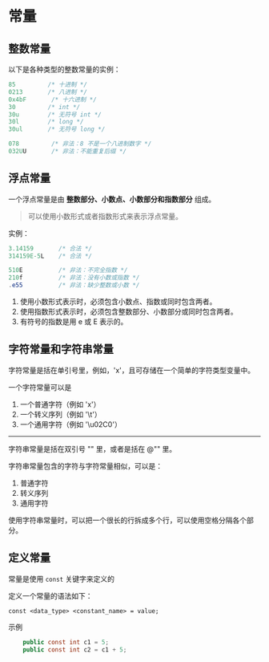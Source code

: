 # 常量

## 整数常量

以下是各种类型的整数常量的实例：

```C#
85         /* 十进制 */
0213       /* 八进制 */
0x4bF       /* 十六进制 */
30         /* int */
30u        /* 无符号 int */
30l        /* long */
30ul       /* 无符号 long */

078         /* 非法：8 不是一个八进制数字 */
032UU       /* 非法：不能重复后缀 */
```

## 浮点常量

一个浮点常量是由 **整数部分、小数点、小数部分和指数部分** 组成。

> 可以使用小数形式或者指数形式来表示浮点常量。

实例：

```C#
3.14159       /* 合法 */
314159E-5L    /* 合法 */

510E          /* 非法：不完全指数 */
210f          /* 非法：没有小数或指数 */
.e55          /* 非法：缺少整数或小数 */
```

1. 使用小数形式表示时，必须包含小数点、指数或同时包含两者。
2. 使用指数形式表示时，必须包含整数部分、小数部分或同时包含两者。
3. 有符号的指数是用 e 或 E 表示的。

## 字符常量和字符串常量

字符常量是括在单引号里，例如，'x'，且可存储在一个简单的字符类型变量中。

一个字符常量可以是

1. 一个普通字符（例如 'x'）
2. 一个转义序列（例如 '\t'）
3. 一个通用字符（例如 '\u02C0'）

---

字符串常量是括在双引号 "" 里，或者是括在 @"" 里。

字符串常量包含的字符与字符常量相似，可以是：

1. 普通字符
2. 转义序列
3. 通用字符

使用字符串常量时，可以把一个很长的行拆成多个行，可以使用空格分隔各个部分。

## 定义常量

常量是使用 `const` 关键字来定义的

定义一个常量的语法如下：

`const <data_type> <constant_name> = value;`

示例

```C#
    public const int c1 = 5;
    public const int c2 = c1 + 5;
```
